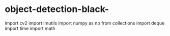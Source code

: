 # object-detection-black-

import cv2
import imutils
import numpy as np
from collections import deque
import time
import math
